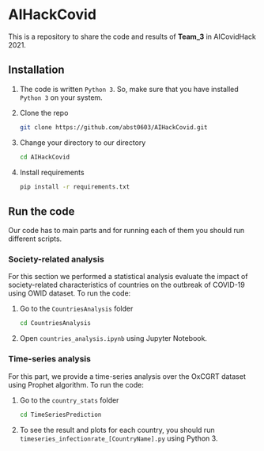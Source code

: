 # AIHackCovid
This is a repository to share the code and results of **Team_3** in AICovidHack 2021.
<!--
*** Thanks for checking out the Best-README-Template. If you have a suggestion
*** that would make this better, please fork the repo and create a pull request
*** or simply open an issue with the tag "enhancement".
*** Thanks again! Now go create something AMAZING! :D
-->



<!-- PROJECT SHIELDS -->
<!--
*** I'm using markdown "reference style" links for readability.
*** Reference links are enclosed in brackets [ ] instead of parentheses ( ).
*** See the bottom of this document for the declaration of the reference variables
*** for contributors-url, forks-url, etc. This is an optional, concise syntax you may use.
*** https://www.markdownguide.org/basic-syntax/#reference-style-links-->

## Installation

1. The code is written `Python 3`. So, make sure that you have installed `Python 3` on your system. 
2. Clone the repo

   ```sh
   git clone https://github.com/abst0603/AIHackCovid.git
   ```
3. Change your directory to our directory

   ```sh
   cd AIHackCovid
   ```
4. Install requirements

   ```sh
   pip install -r requirements.txt
   ```


## Run the code
Our code has to main parts and for running each of them you should run different scripts.

### Society-related analysis
For this section we performed a statistical analysis evaluate the impact of society-related characteristics of countries
on the outbreak of COVID-19 using OWID dataset. To run the code:

1. Go to the `CountriesAnalysis` folder

   ```sh
   cd CountriesAnalysis
   ```
2. Open `countries_analysis.ipynb` using Jupyter Notebook.


### Time-series analysis
For this part, we provide a time-series analysis over the OxCGRT dataset using Prophet algorithm. To run the code:   

1. Go to the `country_stats` folder

   ```sh
   cd TimeSeriesPrediction
   ```
2. To see the result and plots for each country, you should run `timeseries_infectionrate_[CountryName].py` using Python 3.

